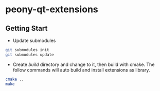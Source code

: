 # peony-qt-extensions

## Getting Start
* Update submodules

``` sh
git submodules init
git submodules update
```

* Create *build* directory and change to it, then build with cmake. The follow
  commands will auto build and install extensions as library.

``` sh
cmake ..
make
```

